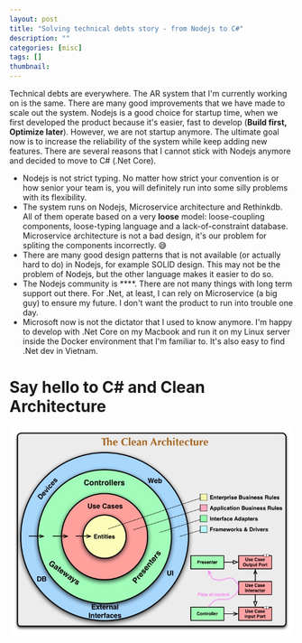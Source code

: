 ```yaml
---
layout: post
title: "Solving technical debts story - from Nodejs to C#"
description: ""
categories: [misc]
tags: []
thumbnail:
---
```


Technical debts are everywhere. The AR system that I'm currently working on is the same. There are
many good improvements that we have made to scale out the system. Nodejs is a good choice for
startup time, when we first developed the product because it's easier, fast to develop
(**Build first, Optimize later**). However, we are not startup anymore. The ultimate goal now is to
increase the reliability of the system while keep adding new features. There are several reasons
that I cannot stick with Nodejs anymore and decided to move to C# (.Net Core).

- Nodejs is not strict typing. No matter how strict your convention is or how senior your team is,
  you will definitely run into some silly problems with its flexibility.
- The system runs on Nodejs, Microservice architecture and Rethinkdb. All of them operate based on a
  very **loose** model: loose-coupling components, loose-typing language and a lack-of-constraint
  database. Microservice architecture is not a bad design, it's our problem for spliting the
  components incorrectly. 😅
- There are many good design patterns that is not available (or actually hard to do) in Nodejs, for
  example SOLID design. This may not be the problem of Nodejs, but the other language makes it
  easier to do so.
- The Nodejs community is ****. There are not many things with long term support out there. For
  .Net, at least, I can rely on Microservice (a big guy) to ensure my future. I don't want the
  product to run into trouble one day.
- Microsoft now is not the dictator that I used to know anymore. I'm happy to develop with .Net Core
  on my Macbook and run it on my Linux server inside the Docker environment that I'm familiar to.
  It's also easy to find .Net dev in Vietnam.

# Say hello to C# and Clean Architecture

![Clean Architecture](/files/2021-05-23-solving-technical-debts-story-from-nodejs-to-csharp/clean-architecture.jpg)
